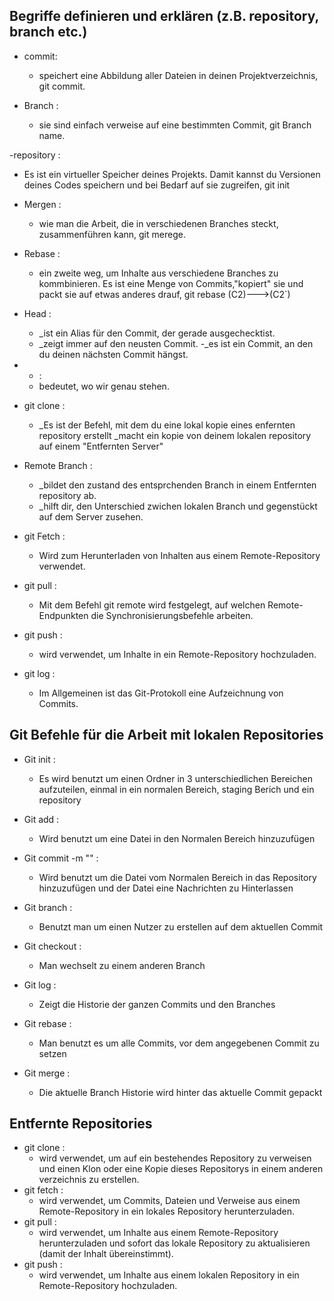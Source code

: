 ## Begriffe definieren und erklären (z.B. repository, branch etc.)

- commit: 
  - speichert eine Abbildung aller Dateien in deinen Projektverzeichnis, git commit. 

- Branch : 
  - sie sind einfach verweise auf eine bestimmten Commit, git Branch name.

-repository :
 - Es ist ein virtueller Speicher deines Projekts. Damit kannst du Versionen deines Codes speichern und bei Bedarf auf sie zugreifen, git init

- Mergen :
  - wie man die Arbeit, die in verschiedenen Branches steckt, zusammenführen kann, git merege.

- Rebase :
  - ein zweite weg, um Inhalte aus verschiedene Branches zu kommbinieren. Es ist eine Menge von Commits,"kopiert" sie und packt sie auf etwas anderes drauf, git rebase (C2)--->(C2`)

- Head :
  - _ist ein Alias für den Commit, der gerade ausgechecktist.
  - _zeigt immer auf den neusten Commit.
  -_es ist ein Commit, an den du deinen nächsten Commit hängst.

- * :
  - bedeutet, wo wir genau stehen.

- git clone :
  - _Es ist der Befehl, mit dem du eine lokal kopie eines enfernten repository erstellt 
           _macht ein kopie von deinem lokalen repository auf einem "Entfernten Server"

- Remote Branch :
  - _bildet den zustand des entsprchenden Branch in einem Entfernten repository ab.
  - _hilft dir, den Unterschied zwichen lokalen Branch und gegenstückt auf dem Server zusehen.

- git Fetch :
  - Wird zum Herunterladen von Inhalten aus einem Remote-Repository verwendet.

- git pull :
  - Mit dem Befehl git remote wird festgelegt, auf welchen Remote-Endpunkten die Synchronisierungsbefehle arbeiten.

- git push :
  - wird verwendet, um Inhalte in ein Remote-Repository hochzuladen.

- git log :
  - Im Allgemeinen ist das Git-Protokoll eine Aufzeichnung von Commits.

## Git Befehle für die Arbeit mit lokalen Repositories

- Git init :
  - Es wird benutzt um einen Ordner in 3 unterschiedlichen Bereichen aufzuteilen, einmal in ein normalen
   Bereich, staging Berich und ein repository

- Git add :
  - Wird benutzt um eine Datei in den Normalen Bereich hinzuzufügen

- Git commit -m "" : 
  - Wird benutzt um die Datei vom Normalen Bereich in das Repository hinzuzufügen und der Datei eine Nachrichten
    zu Hinterlassen 

- Git branch :
  - Benutzt man um einen Nutzer zu erstellen auf dem aktuellen Commit

- Git checkout :
  - Man wechselt zu einem anderen Branch

- Git log :
  - Zeigt die Historie der ganzen Commits und den Branches

- Git rebase :
  - Man benutzt es um alle Commits, vor dem angegebenen Commit zu setzen 

- Git merge :
  - Die aktuelle Branch Historie wird hinter das aktuelle Commit gepackt

## Entfernte Repositories
- git clone :
  - wird verwendet, um auf ein bestehendes Repository zu verweisen und einen Klon 
  oder eine Kopie dieses Repositorys in einem anderen verzeichnis zu erstellen.
- git fetch : 
  - wird verwendet, um Commits, Dateien und Verweise aus einem
    Remote-Repository in ein lokales Repository herunterzuladen.
- git pull :
  - wird verwendet, um Inhalte aus einem Remote-Repository herunterzuladen 
    und sofort das lokale Repository zu aktualisieren (damit der Inhalt übereinstimmt).
- git push :
  - wird verwendet, um Inhalte aus einem lokalen Repository in ein Remote-Repository hochzuladen.

